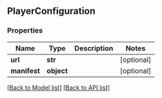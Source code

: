 ## PlayerConfiguration

### Properties
Name | Type | Description | Notes
------------ | ------------- | ------------- | -------------
**url** | **str** |  | [optional] 
**manifest** | **object** |  | [optional] 

[[Back to Model list]](#documentation-for-models) [[Back to API list]](#documentation-for-api-endpoints)


